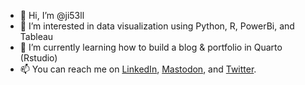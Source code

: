- 👋 Hi, I’m @ji53ll
- 👀 I’m interested in data visualization using Python, R, PowerBi, and Tableau
- 🌱 I’m currently learning how to build a blog & portfolio in Quarto (Rstudio)
- 📫 You can reach me on [LinkedIn](https://www.linkedin.com/in/jisellhowe/), [Mastodon](https://data-folks.masto.host/web/@jisell#), and [Twitter](https://twitter.com/ji5ell).

<!---
ji53ll/ji53ll is a ✨ special ✨ repository because its `README.md` (this file) appears on your GitHub profile.
You can click the Preview link to take a look at your changes.
--->
